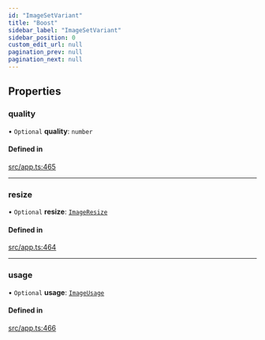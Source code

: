 ```yaml
---
id: "ImageSetVariant"
title: "Boost"
sidebar_label: "ImageSetVariant"
sidebar_position: 0
custom_edit_url: null
pagination_prev: null
pagination_next: null
---
```


## Properties

### quality

• `Optional` **quality**: `number`

#### Defined in

[src/app.ts:465](https://github.com/yolmio/boost/blob/b239488/src/app.ts#L465)

___

### resize

• `Optional` **resize**: [`ImageResize`](yom.ImageResize.md)

#### Defined in

[src/app.ts:464](https://github.com/yolmio/boost/blob/b239488/src/app.ts#L464)

___

### usage

• `Optional` **usage**: [`ImageUsage`](../modules.md#imageusage)

#### Defined in

[src/app.ts:466](https://github.com/yolmio/boost/blob/b239488/src/app.ts#L466)
